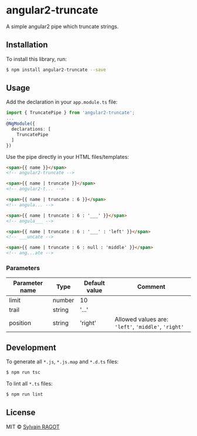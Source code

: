 # angular2-truncate

A simple angular2 pipe which truncate strings.

## Installation

To install this library, run:

```bash
$ npm install angular2-truncate --save
```

## Usage

Add the declaration in your `app.module.ts` file:
```typescript
import { TruncatePipe } from 'angular2-truncate';
...
@NgModule({
  declarations: [
    TruncatePipe
  ]
})
```

Use the pipe directly in your HTML files/templates:
```html
<span>{{ name }}</span>
<!-- angular2-truncate -->

<span>{{ name | truncate }}</span>
<!-- angular2-t... -->

<span>{{ name | truncate : 6 }}</span>
<!-- angula... -->

<span>{{ name | truncate : 6 : '___' }}</span>
<!-- angula___ -->

<span>{{ name | truncate : 6 : '___' : 'left' }}</span>
<!-- ___uncate -->

<span>{{ name | truncate : 6 : null : 'middle' }}</span>
<!-- ang...ate -->
```

### Parameters
| Parameter name | Type   | Default value | Comment                                             |
| -------------- | ------ | ------------- | --------------------------------------------------- |
| limit          | number | 10            |                                                     |
| trail          | string | '...'         |                                                     |
| position       | string | 'right'       | Allowed values are: `'left'`, `'middle'`, `'right'` |

## Development

To generate all `*.js`, `*.js.map` and `*.d.ts` files:

```bash
$ npm run tsc
```

To lint all `*.ts` files:

```bash
$ npm run lint
```

## License

MIT © [Sylvain RAGOT](sylvnimes@hotmail.com)
